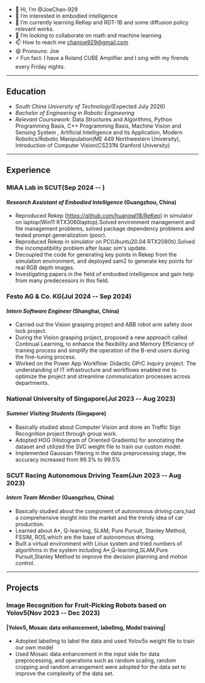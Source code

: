 - 👋 Hi, I’m @JoeChan-929
- 👀 I’m interested in embodied intelligence
- 🌱 I’m currently learning ReKep and RDT-1B and some diffusion policy relevant works.
- 💞️ I’m looking to collaborate on math and machine learning
- 📫 How to reach me chanjoe929@gmail.com
- 😄 Pronouns: Joe
- ⚡ Fun fact: I have a Roland CUBE Amplifier and I sing with my firends every Friday nights.

----
## Education
- *South China University of Technology*(Expected July 2026)
- *Bachelor of Engineering in Robotic Engineering*
- *Relevant Coursework*: Data Structures and Algorithms, Python Programming Basis, C++ Programming Basis, Machine Vision and Sensing System , Artificial Intelligence and its Application, Modern Robotics/Robotic Manipulation(ME 449 Northwestern University), Introduction of Computer Vision(CS231N Stanford University) 
----
## Experience
### **MIAA Lab in SCUT**(Sep 2024 --  )
#### *Research Assistant of Embodied Intelligence* (Guangzhou, China)
- Reproduced Rekep (https://github.com/huangwl18/ReKep) in simulator on laptop(Win11 RTX3060laptop).Solved environment management and file management problems, solved package dependency problems and tested prompt generalization (poor).
- Reproduced Rekep in simulator on PC(Ubuntu20.04 RTX2080ti).Solved the incompatibility problem after Isaac sim's update.
- Decoupled the code for generating key points in Rekep from the simulation environment, and deployed sam2 to generate key points for real RGB depth images.
- Investigating papers in the field of embodied intelligence and gain help from many predecessors in this field.
### **Festo AG \& Co. KG**(Jul 2024 -- Sep 2024)
#### *Intern Software Engineer* (Shanghai, China)
- Carried out the Vision grasping project and ABB robot arm safety door lock project.
- During the Vision grasping project, proposed a new approach called Continual Learning, to enhance the flexibility and Memory Efficiency of training process and simplify the operation of the B-end users during the fine-tuning process.
- Worked on the Power App Workflow: Didactic GPrC inquiry project. The understanding of IT infrastructure and workflows enabled me to optimize the project and streamline communication processes across departments.
### **National University of Singapore**(Jul 2023 -- Aug 2023)
#### *Summer Visiting Students* (Singapore)
- Basically studied about Computer Vision and done an Traffic Sign Recognition project through group work.
- Adopted HOG (Histogram of Oriented Gradients) for annotating the dataset and utilized the SVC weight file to train our custom model.
- Implemented Gaussian filtering in the data preprocessing stage, the accuracy increased from 99.3\% to 99.5\%
### **SCUT Racing Autonomous Driving Team**(Jun 2023 -- Aug 2023)
#### *Intern Team Member* (Guangzhou, China)
- Basically studied about the component of autonomous driving cars,had a comprehensive insight into the market and the trendy idea of car production.
- Learned about A*, Q-learning, SLAM, Pure Pursuit, Stanley Method, FSSIM, ROS,which are the base of autonomous driving.
- Built a virtual environment with Linux system and tried numbers of algorithms in the system including A*,Q-learning,SLAM,Pure Pursuit,Stanley Method to improve the decision planning and motion control.
----
## Projects
### **Image Recognition for Fruit-Picking Robots based on Yolov5**(Nov 2023 -- Dec 2023)
####  |Yolov5, Mosaic data enhancement, labelImg, Model training|
- Adopted labelImg to label the data and used Yolov5s weight file to train our own model
- Used Mosaic data enhancement in the input side for data preprocessing, and operations such as random scaling, random cropping and random arrangement were adopted for the data set to improve the complexity of the data set.

<!---
JoeChan-929/JoeChan-929 is a ✨ special ✨ repository because its `README.md` (this file) appears on your GitHub profile.
You can click the Preview link to take a look at your changes.
--->
